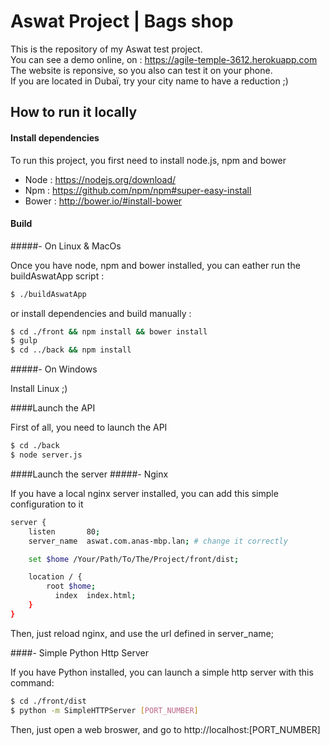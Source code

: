 # Aswat Project | Bags shop
This is the repository of my Aswat test project.<br/>
You can see a demo online, on : https://agile-temple-3612.herokuapp.com <br/>
The website is reponsive, so you also can test it on your phone.<br/>
If you are located in Dubaï, try your city name to have a reduction ;)

## How to run it locally
#### Install dependencies

To run this project, you first need to install node.js, npm and bower
  - Node : https://nodejs.org/download/
  - Npm : https://github.com/npm/npm#super-easy-install
  - Bower : http://bower.io/#install-bower

#### Build
#####- On Linux & MacOs

Once you have node, npm and bower installed, you can eather run the buildAswatApp script :
```sh
$ ./buildAswatApp
```

or install dependencies and build manually :

```sh
$ cd ./front && npm install && bower install
$ gulp
$ cd ../back && npm install
```

#####- On Windows

Install Linux ;)

####Launch the API

First of all, you need to launch the API
```sh
$ cd ./back
$ node server.js
```

####Launch the server
#####- Nginx

If you have a local nginx server installed, you can add this simple configuration to it

```sh
server {
	listen       80;
	server_name  aswat.com.anas-mbp.lan; # change it correctly

	set $home /Your/Path/To/The/Project/front/dist;

	location / {
		root $home;
		  index  index.html;
	}
}
```

Then, just reload nginx, and use the url defined in server_name;

####- Simple Python Http Server

If you have Python installed, you can launch a simple http server with this command:
```sh
$ cd ./front/dist
$ python -m SimpleHTTPServer [PORT_NUMBER]
```

Then, just open a web broswer, and go to http://localhost:[PORT_NUMBER]
